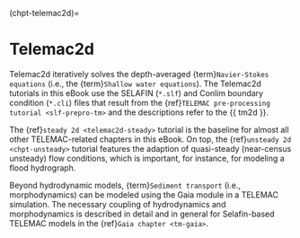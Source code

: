(chpt-telemac2d)=
# Telemac2d

Telemac2d iteratively solves the depth-averaged {term}`Navier-Stokes equations` (i.e., the {term}`Shallow water equations`). The Telemac2d tutorials in this eBook use the SELAFIN (`*.slf`) and Conlim boundary condition (`*.cli`) files that result from the {ref}`TELEMAC pre-processing tutorial <slf-prepro-tm>` and the descriptions refer to the {{ tm2d }}.

The {ref}`steady 2d <telemac2d-steady>` tutorial is the baseline for almost all other TELEMAC-related chapters in this eBook. On top, the {ref}`unsteady 2d <chpt-unsteady>` tutorial features the adaption of quasi-steady (near-census unsteady) flow conditions, which is important, for instance, for modeling a flood hydrograph.

Beyond hydrodynamic models, {term}`Sediment transport` (i.e., morphodynamics) can be modeled using the Gaia module in a TELEMAC simulation. The necessary coupling of hydrodynamics and morphodynamics is described in detail and in general for Selafin-based TELEMAC models in the {ref}`Gaia chapter <tm-gaia>`.
